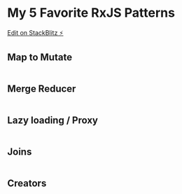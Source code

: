 # My 5 Favorite RxJS Patterns

[Edit on StackBlitz ⚡️](https://stackblitz.com/my-favorite-5-rxjs-patterns)

## Map to Mutate

```ts

```

## Merge Reducer

```ts

```

## Lazy loading / Proxy

```ts

```

## Joins

```ts

```

## Creators

```ts

```


